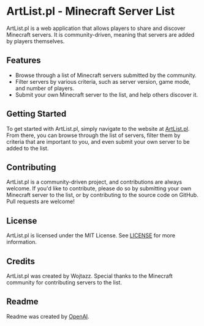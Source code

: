# ArtList.pl - Minecraft Server List

ArtList.pl is a web application that allows players to share and discover Minecraft servers. It is community-driven, meaning that servers are added by players themselves.

## Features

- Browse through a list of Minecraft servers submitted by the community.
- Filter servers by various criteria, such as server version, game mode, and number of players.
- Submit your own Minecraft server to the list, and help others discover it.

## Getting Started

To get started with ArtList.pl, simply navigate to the website at [ArtList.pl](https://artlist-opal.vercel.app/). From there, you can browse through the list of servers, filter them by criteria that are important to you, and even submit your own server to be added to the list.

## Contributing

ArtList.pl is a community-driven project, and contributions are always welcome. If you'd like to contribute, please do so by submitting your own Minecraft server to the list, or by contributing to the source code on GitHub. Pull requests are welcome!

## License

ArtList.pl is licensed under the MIT License. See [LICENSE](LICENSE) for more information.

## Credits

ArtList.pl was created by Wojtazz. Special thanks to the Minecraft community for contributing servers to the list.

## Readme

Readme was created by [OpenAI](https://chat.openai.com/).
